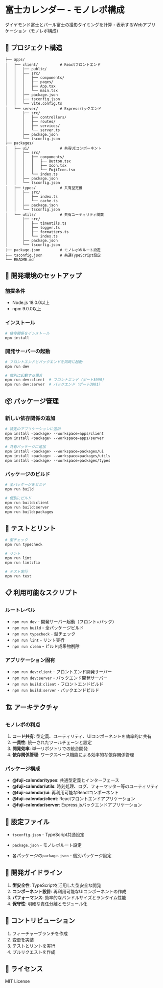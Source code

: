 # 富士カレンダー - モノレポ構成

ダイヤモンド富士とパール富士の撮影タイミングを計算・表示するWebアプリケーション（モノレポ構成）

## 📁 プロジェクト構造

```
├── apps/
│   ├── client/          # Reactフロントエンド
│   │   ├── public/
│   │   ├── src/
│   │   │   ├── components/
│   │   │   ├── pages/
│   │   │   ├── App.tsx
│   │   │   └── main.tsx
│   │   ├── package.json
│   │   ├── tsconfig.json
│   │   └── vite.config.ts
│   └── server/          # Expressバックエンド
│       ├── src/
│       │   ├── controllers/
│       │   ├── routes/
│       │   ├── services/
│       │   └── server.ts
│       ├── package.json
│       └── tsconfig.json
├── packages/
│   ├── ui/              # 共有UIコンポーネント
│   │   ├── src/
│   │   │   ├── components/
│   │   │   │   ├── Button.tsx
│   │   │   │   ├── Icon.tsx
│   │   │   │   └── FujiIcon.tsx
│   │   │   └── index.ts
│   │   ├── package.json
│   │   └── tsconfig.json
│   ├── types/           # 共有型定義
│   │   ├── src/
│   │   │   ├── index.ts
│   │   │   └── cache.ts
│   │   ├── package.json
│   │   └── tsconfig.json
│   └── utils/           # 共有ユーティリティ関数
│       ├── src/
│       │   ├── timeUtils.ts
│       │   ├── logger.ts
│       │   ├── formatters.ts
│       │   └── index.ts
│       ├── package.json
│       └── tsconfig.json
├── package.json         # モノレポのルート設定
├── tsconfig.json        # 共通TypeScript設定
└── README.md
```

## 🚀 開発環境のセットアップ

### 前提条件

- Node.js 18.0.0以上
- npm 9.0.0以上

### インストール

```bash
# 依存関係をインストール
npm install
```

### 開発サーバーの起動

```bash
# フロントエンドとバックエンドを同時に起動
npm run dev

# 個別に起動する場合
npm run dev:client  # フロントエンド（ポート3000）
npm run dev:server  # バックエンド（ポート3001）
```

## 📦 パッケージ管理

### 新しい依存関係の追加

```bash
# 特定のアプリケーションに追加
npm install <package> --workspace=apps/client
npm install <package> --workspace=apps/server

# 共有パッケージに追加
npm install <package> --workspace=packages/ui
npm install <package> --workspace=packages/utils
npm install <package> --workspace=packages/types
```

### パッケージのビルド

```bash
# 全パッケージをビルド
npm run build

# 個別にビルド
npm run build:client
npm run build:server
npm run build:packages
```

## 🧪 テストとリント

```bash
# 型チェック
npm run typecheck

# リント
npm run lint
npm run lint:fix

# テスト実行
npm run test
```

## 📋 利用可能なスクリプト

### ルートレベル
- `npm run dev` - 開発サーバー起動（フロント+バック）
- `npm run build` - 全パッケージビルド
- `npm run typecheck` - 型チェック
- `npm run lint` - リント実行
- `npm run clean` - ビルド成果物削除

### アプリケーション固有
- `npm run dev:client` - フロントエンド開発サーバー
- `npm run dev:server` - バックエンド開発サーバー
- `npm run build:client` - フロントエンドビルド
- `npm run build:server` - バックエンドビルド

## 🏗️ アーキテクチャ

### モノレポの利点

1. **コード共有**: 型定義、ユーティリティ、UIコンポーネントを効率的に共有
2. **一貫性**: 統一されたツールチェーンと設定
3. **開発効率**: 単一リポジトリでの統合開発
4. **依存関係管理**: ワークスペース機能による効率的な依存関係管理

### パッケージ構成

- **@fuji-calendar/types**: 共通型定義とインターフェース
- **@fuji-calendar/utils**: 時刻処理、ログ、フォーマッター等のユーティリティ
- **@fuji-calendar/ui**: 再利用可能なReactコンポーネント
- **@fuji-calendar/client**: Reactフロントエンドアプリケーション
- **@fuji-calendar/server**: Express.jsバックエンドアプリケーション

## 🔧 設定ファイル

- `tsconfig.json` - TypeScript共通設定

- `package.json` - モノレポルート設定
- 各パッケージの`package.json` - 個別パッケージ設定

## 📝 開発ガイドライン

1. **型安全性**: TypeScriptを活用した型安全な開発
2. **コンポーネント設計**: 再利用可能なUIコンポーネントの作成
3. **パフォーマンス**: 効率的なバンドルサイズとランタイム性能
4. **保守性**: 明確な責任分離とモジュール化

## 🤝 コントリビューション

1. フィーチャーブランチを作成
2. 変更を実装
3. テストとリントを実行
4. プルリクエストを作成

## 📄 ライセンス

MIT License